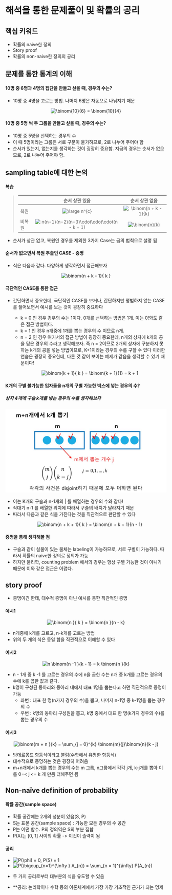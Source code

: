 # 해석을 통한 문제풀이 및 확률의 공리

## 핵심 키워드
* 확률의 naive한 정의
* Story proof
* 확률의 non-naive한 정의의 공리

## 문제를 통한 통계의 이해

#### 10명 중 6명과 4명의 집단을 만들고 싶을 때, 경우의 수는?
* 10명 중 4명을 고르는 방법. 나머지 6명은 자동으로 나눠지기 때문
<p align="center"><img src="https://latex.codecogs.com/gif.latex?\binom{10}{6}&space;=&space;\binom{10}{4}" title="\binom{10}{6} = \binom{10}{4}" /></p>

#### 10명 중 5명 씩 두 그룹을 만들고 싶을 때, 경우의 수는?

 * 10명 중 5명을 선택하는 경우의 수
 * 이 때 5명이라는 그룹은 서로 구분이 불가하므로, 2로 나누어 주어야 함
 * 순서가 있는지, 없는지를 생각하는 것이 굉장히 중요함. 지금의 경우는 순서가 없으므로, 2로 나누어 주어야 함.

##  sampling table에 대한 논의

#### 복습

> |                                     |  순서 상관 있음 | 순서 상관 없음
> |---|:---:|:---:|
>  | 복원 |<img src="https://latex.codecogs.com/gif.latex?\dpi{150}&space;\large&space;n^{c}" title="\large n^{c}" />| <img src="https://latex.codecogs.com/gif.latex?\dpi{150}&space;\binom{n&space;&plus;&space;k&space;-&space;1}{k}" title="\binom{n + k - 1}{k}" />|
>  | 비복원 | <img src="https://latex.codecogs.com/gif.latex?\dpi{150}&space;n(n-1)(n-2)(n-3)\cdot\cdot\cdot(n&space;-&space;k&space;&plus;&space;1)" title="n(n-1)(n-2)(n-3)\cdot\cdot\cdot(n - k + 1)" />| <img src="https://latex.codecogs.com/gif.latex?\dpi{150}&space;\binom{n}{k}" title="\binom{n}{k}" />||

* 순서가 상관 없고, 복원인 경우를 제외한 3가지 Case는 곱의 법칙으로 설명 됨

#### 순서가 없으면서 복원 추출인 CASE - 증명
* 식은 다음과 같다. 다양하게 생각하면서 접근해보자
<p align="center"><img src="https://latex.codecogs.com/gif.latex?\binom{n&space;&plus;&space;k&space;-&space;1}{&space;k&space;}" title="\binom{n + k - 1}{ k }" /></p>


#### 극단적인 CASE를 통한 접근
* 간단하면서 중요한데, 극단적인 CASE를 보거나, 간단하지만 평범하지 않는 CASE를 풀어보면서 예시를 보는 것이 굉장히 중요하다

  -  k = 0 인 경우
  경우의 수는 1이다. 0개를 선택하는 방법은 1개. 이는 0!와도 같은 접근 방법이다.
  - k = 1 인 경우
  n개중에 1개를 뽑는 경우의 수 이므로 n개.
  - n = 2 인 경우
  여기서의 접근 방법이 굉장히 중요한데, n개의 상자에 k개의 공을 담은 경우의 수라고 생각해보자.
  즉 n = 2이므로 2개의 상자에 구분하지 못하는 k개의 공을 넣는 방법이므로,
  K+1이라는 경우의 수를 구할 수 있다
  이러한 연습은 굉장히 중요한데, 다른 것 같이 보이는 예제가 같음을 생각할 수 있기 때문이다!
  <p align="center">  <img src="https://latex.codecogs.com/gif.latex?\binom{k&space;&plus;&space;1}{&space;k&space;}&space;=&space;\binom{k&space;&plus;&space;1}{1}&space;=&space;k&space;&plus;&space;1" title="\binom{k + 1}{ k } = \binom{k + 1}{1} = k + 1" /></p>



#### K개의 구별 불가능한 입자들을 n개의 구별 가능한 박스에 넣는 경우의 수?
##### 상자 4개에 구슬 k개를 넣는 경우의 수를 생각해보자
![img](https://github.com/koni114/Harvard_Statistics/blob/master/image/%EB%B0%A9%EB%8D%B0%EB%A5%B4%EB%AA%BD%EB%93%9C.JPG)


* 이는 K개의 구슬과 n-1개의 | 를 배열하는 경우의 수와 같다!
* 작대기 n-1 를 배열한 위치에 따라서 구슬의 배치가 달라지기 때문
* 따라서 다음과 같은 식을 가진다는 것을 직관적으로 판단할 수 있다
  <p align="center"><img src="https://latex.codecogs.com/gif.latex?\binom{n&space;&plus;&space;k&space;&plus;&space;1}{&space;k&space;}&space;=&space;\binom{n&space;&plus;&space;k&space;&plus;&space;1}{n&space;-&space;1}" title="\binom{n + k + 1}{ k } = \binom{n + k + 1}{n - 1}" /></p>

#### 증명을 통해 생각해볼 점

* 구슬과 같이 실물이 있는 물체는 labeling이 가능하므로, 서로 구별이 가능하다. 따라서 확률의 naive한 정의로 정의가 가능
* 하지만 물리학, counting problem 에서의 경우는 항상 구별 가능한 것이 아니기 때문에 이와 같은 접근은 어렵다.

## story proof
* 증명이긴 한데, 대수적 증명이 아닌 예시를 통한 직관적인 증명

#### 예시1
<p align="center"><img src="https://latex.codecogs.com/gif.latex?\binom{n&space;}{&space;k&space;}&space;=&space;\binom{n&space;}{n&space;-&space;k}" title="\binom{n }{ k } = \binom{n }{n - k}" /></p>

* n개중에 k개를 고르고, n-k개를 고르는 방법
* 위의 두 개의 식은 동일 함을 직관적으로 이해할 수 있다

#### 예시2
<p align="center"><img src="https://latex.codecogs.com/gif.latex?n&space;\binom{n&space;-1&space;}{k&space;-&space;1}&space;=&space;k&space;\binom{n&space;}{k}" title="n \binom{n -1 }{k - 1} = k \binom{n }{k}" /></p>

*  n - 1개 중 k -1 를 고르는 경우의 수에 n을 곱한 수는 n개 중 k개를 고르는 경우의 수에 k를 곱한 값과 같다.
* k명이 구성된 동아리와 동아리 내에서 대표 1명을 뽑는다고 하면 직관적으로 증명이 가능
    - 좌변 : 대표 한 명(n가지 경우의 수)을 뽑고, 나머지 n-1명 중 k-1명을 뽑는 경우의 수
    - 우변 : k명의 동아리 구성원을 뽑고, k명 중에서 대표 한 명(k가지 경우의 수)를 뽑는 경우의 수

#### 예시3
<p align="center"><img src="https://latex.codecogs.com/gif.latex?\binom{m&space;&plus;&space;n&space;}{k}&space;=&space;\sum_{j&space;=&space;0}^{k}&space;\binom{m}{j}\binom{n}{k&space;-&space;j}" title="\binom{m + n }{k} = \sum_{j = 0}^{k} \binom{m}{j}\binom{n}{k - j}" /></p>

* 방데르몽드 항등식이라고 불림(수학에서 유명한 항등식)
* 대수적으로 증명하는 것은 굉장히 어려움
* m+n개에서 k개를 뽑는 경우의 수는 m 그룹, n그룹에서 각각 j개, k-j개를 뽑아 이를  0=< j  <= k 개 만큼 더해주면 됨

## Non-naïve definition of probability
#### 확률 공간(sample space)
* 확률 공간에는 2개의 성분이 있음(S, P)
* S는 표본 공간(sample space) : 가능한 모든 경우의 수 공간
* P는 어떤 함수. P의 정의역은 S의 부분 집합
* P(A)는 [0, 1] 사이의 확률 -> 이것이 출력이 됨

#### 공리
* <img src="https://latex.codecogs.com/gif.latex?P(\phi)&space;=&space;0,&space;P(S)&space;=&space;1" title="P(\phi) = 0, P(S) = 1" />
* <img src="https://latex.codecogs.com/gif.latex?P(\bigcup_{n=1}^{\infty&space;}&space;A_{n})&space;=&space;\sum_{n&space;=&space;1}^{\infty}&space;P(A_{n})" title="P(\bigcup_{n=1}^{\infty } A_{n}) = \sum_{n = 1}^{\infty} P(A_{n})" />

* 두 가지 공리로부터 대부분의 식을 유도할 수 있음

* **공리: 논리학이나 수학 등의 이론체계에서 가장 가장 기초적인 근거가 되는 명제
